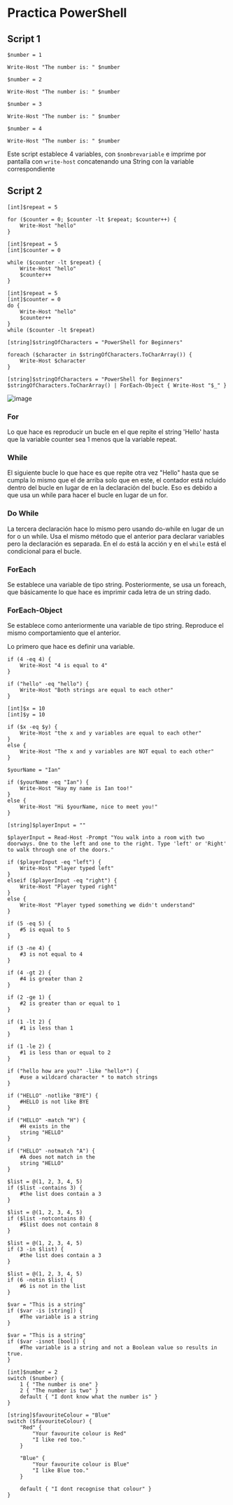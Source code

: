 # Practica PowerShell

## Script 1

```
$number = 1

Write-Host "The number is: " $number

$number = 2

Write-Host "The number is: " $number

$number = 3

Write-Host "The number is: " $number

$number = 4

Write-Host "The number is: " $number

```

Este script establece 4 variables, con `$nombrevariable` e imprime por pantalla con `write-host` concatenando una String con la variable correspondiente

## Script 2

```
[int]$repeat = 5

for ($counter = 0; $counter -lt $repeat; $counter++) {
    Write-Host "hello"
} 

[int]$repeat = 5
[int]$counter = 0

while ($counter -lt $repeat) {
    Write-Host "hello"
    $counter++
}

[int]$repeat = 5
[int]$counter = 0
do {
    Write-Host "hello"
    $counter++
}
while ($counter -lt $repeat) 

[string]$stringOfCharacters = "PowerShell for Beginners"

foreach ($character in $stringOfCharacters.ToCharArray()) {
    Write-Host $character
} 

[string]$stringOfCharacters = "PowerShell for Beginners"
$stringOfCharacters.ToCharArray() | ForEach-Object { Write-Host "$_" }

```

![image](https://user-images.githubusercontent.com/95173613/162489932-05dabed6-d2a2-4e4a-85d6-a534295d2339.png)

### For
Lo que hace es reproducir un bucle en el que repite el string 'Hello' hasta que la variable counter sea 1 menos que la variable repeat. 

### While
El siguiente bucle lo que hace es que repite otra vez "Hello" hasta que se cumpla lo mismo que el de arriba solo que en este, el contador está ncluido dentro del bucle en lugar de en la declaración del bucle. Eso es debido a que usa un while para hacer el bucle en lugar de un for.

### Do While
La tercera declaración hace lo mismo pero usando do-while en lugar de un for o un while. Usa el mismo método que el anterior para declarar variables pero la declaración es separada. En el `do` está la acción y en el `while` está el condicional para el bucle.

### ForEach
Se establece una variable de tipo string. Posteriormente, se usa un foreach, que básicamente lo que hace es imprimir cada letra de un string dado.

### ForEach-Object 
Se establece como anteriormente una variable de tipo string. Reproduce el mismo comportamiento que el anterior.


Lo primero que hace es definir una variable. 

```
if (4 -eq 4) {
    Write-Host "4 is equal to 4"
}

if ("hello" -eq "hello") {
    Write-Host "Both strings are equal to each other"
} 

[int]$x = 10
[int]$y = 10

if ($x -eq $y) {
    Write-Host "the x and y variables are equal to each other"
}
else {
    Write-Host "The x and y variables are NOT equal to each other"
}

$yourName = "Ian"

if ($yourName -eq "Ian") {
    Write-Host "Hay my name is Ian too!"
}
else {
    Write-Host "Hi $yourName, nice to meet you!"
}

[string]$playerInput = ""

$playerInput = Read-Host -Prompt "You walk into a room with two doorways. One to the left and one to the right. Type 'left' or 'Right' to walk through one of the doors."

if ($playerInput -eq "left") {
    Write-Host "Player typed left"
}
elseif ($playerInput -eq "right") {
    Write-Host "Player typed right"
}
else {
    Write-Host "Player typed something we didn't understand"
}

if (5 -eq 5) {
    #5 is equal to 5
}
   
if (3 -ne 4) {
    #3 is not equal to 4
}
   
if (4 -gt 2) {
    #4 is greater than 2
}
   
if (2 -ge 1) {
    #2 is greater than or equal to 1
}
   
if (1 -lt 2) {
    #1 is less than 1
}

if (1 -le 2) {
    #1 is less than or equal to 2
} 

if ("hello how are you?" -like "hello*") {
    #use a wildcard character * to match strings
}

if ("HELLO" -notlike "BYE") {
    #HELLO is not like BYE
} 

if ("HELLO" -match "H") {
    #H exists in the 
    string "HELLO"
}
   	
if ("HELLO" -notmatch "A") {
    #A does not match in the 
    string "HELLO"
}

$list = @(1, 2, 3, 4, 5)
if ($list -contains 3) {
    #the list does contain a 3
}

$list = @(1, 2, 3, 4, 5)
if ($list -notcontains 8) {
    #$list does not contain 8
}

$list = @(1, 2, 3, 4, 5)
if (3 -in $list) {
    #the list does contain a 3
} 

$list = @(1, 2, 3, 4, 5)
if (6 -notin $list) {
    #6 is not in the list
}
	
$var = "This is a string"
if ($var -is [string]) {
    #The variable is a string
}

$var = "This is a string"
if ($var -isnot [bool]) {
    #The variable is a string and not a Boolean value so results in true.
} 
   
[int]$number = 2
switch ($number) {
    1 { "The number is one" }
    2 { "The number is two" }
    default { "I dont know what the number is" }
}

[string]$favouriteColour = "Blue"
switch ($favouriteColour) {
    "Red" {
        "Your favourite colour is Red"
        "I like red too."
    }
 
    "Blue" {
        "Your favourite colour is Blue"
        "I like Blue too."
    }
 
    default { "I dont recognise that colour" }
}

```
